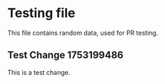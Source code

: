 # Testing file

This file contains random data, used for PR testing.


## Test Change 1753199486

This is a test change.
